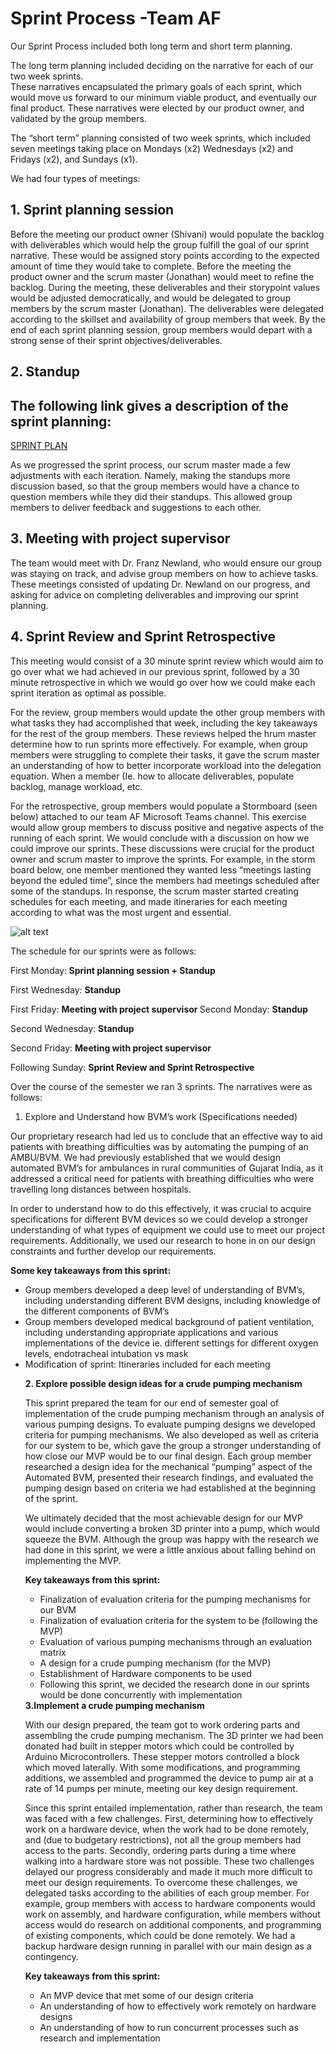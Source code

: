 
<h1>Sprint Process -Team AF</h1>

Our Sprint Process included both long term and short term planning.  

The long term planning included deciding on the narrative for each of our two week sprints.  
These narratives encapsulated the primary goals of each sprint, which would move us forward to our minimum viable product, and eventually our final product.  These narratives were elected by our product owner, and validated by the group members.  

The “short term” planning consisted of two week sprints, which included seven meetings taking place on Mondays (x2) Wednesdays (x2) and Fridays (x2), and Sundays (x1).  

We had four types of meetings:

<h2>1. Sprint planning session </h2>
Before the meeting our product owner (Shivani) would populate the backlog with deliverables which would help the group fulfill the goal of our sprint narrative. These would be assigned story points according to the expected amount of time they would take to complete.  Before the meeting the product owner and the scrum master (Jonathan) would meet to refine the backlog.   During the meeting, these deliverables and their storypoint values would be adjusted democratically, and would be delegated to group members by the scrum master (Jonathan). The deliverables were delegated according to the skillset and availability of group members that week.  By the end of each sprint planning session, group members would depart with a strong sense of their sprint objectives/deliverables. 

<h2>2. Standup</h2>
<h2>The following link gives a description of the sprint planning: </h2>
<a href="https://github.com/SidB16/ENG4000-Team-A-F/blob/main/docs/gate1/sprint-planning.mdl"> SPRINT PLAN </a>

As we progressed the sprint process, our scrum master made a few adjustments with each iteration.  Namely, making the standups more discussion based, so that the group members would have a chance to question members while they did their standups.  This allowed group members to deliver feedback and suggestions to each other.  

<h2>3.  Meeting with project supervisor</h2>
The team would meet with Dr. Franz Newland, who would ensure our group was staying on track, and advise group members on how to achieve tasks.  These meetings consisted of updating Dr. Newland on our progress, and asking for advice on completing deliverables and improving our sprint planning. 

<h2>4. Sprint Review and Sprint Retrospective</h2>
This meeting would consist of a 30 minute sprint review which would aim to go over what we had achieved in our previous sprint, followed by a 30 minute retrospective in which we would go over how we could make each sprint iteration as optimal as possible.  

For the review, group members would update the other group members with what tasks they had accomplished that week, including the key takeaways for the rest of the group members. 
These reviews helped the hrum master determine how to run sprints more effectively.  For example, when group members were struggling to complete their tasks, it gave the scrum master an understanding of how to better incorporate workload into the delegation equation.  When a member   (Ie. how to allocate deliverables, populate backlog, manage workload, etc.  
 

For the retrospective, group members would populate a Stormboard (seen below) attached to our team AF Microsoft Teams channel.  This exercise would allow group members to discuss positive and negative aspects of the running of each sprint. We would conclude with a discussion on how we could improve our sprints.  These discussions were crucial for the product owner and scrum master to improve the sprints.  For example, in the storm board below, one member mentioned they wanted less “meetings lasting beyond the 
eduled time”, since the members had meetings scheduled after some of the standups.  In response, the scrum master started creating schedules for each meeting, and made itineraries for each meeting according to what was the most urgent and essential.  




 
![alt text][logo]

[logo]: https://github.com/SidB16/ENG4000-Team-A-F/blob/main/images/decembermvp/yoni.PNG "Logo Title Text 2"




The schedule for our sprints were as follows:  

First Monday:<b> Sprint planning session + Standup</b>

First Wednesday: <b>Standup</b>
 
First Friday:  <b>Meeting with project supervisor </b>
Second Monday: <b>Standup</b>

Second Wednesday: <b>Standup</b>

Second Friday:  <b>Meeting with project supervisor</b>

Following Sunday: <b>Sprint Review and Sprint Retrospective</b>

Over the course of the semester we ran 3 sprints. 
The narratives were as follows:

1. Explore and Understand how BVM’s work 
(Specifications needed)

Our proprietary research had led us to conclude that an effective way to aid patients with breathing difficulties was by automating the pumping of an AMBU/BVM.  We had previously established that we would design automated BVM’s for ambulances in rural communities of Gujarat India, as it addressed a critical need for patients with breathing difficulties who were travelling long distances between hospitals.  

In order to understand how to do this effectively, it was crucial to acquire specifications for different BVM devices so we could develop a stronger understanding of what types of equipment we could use to meet our project requirements.  Additionally, we used our research to hone in on our design constraints and further develop our requirements. 

<b>Some key takeaways from this sprint: </b>
<ul>
<li>Group members developed a deep level of understanding of BVM’s, including understanding different BVM designs, including knowledge of the different components of BVM’s</li>
<li>Group members developed medical background of patient ventilation, including understanding appropriate applications and various implementations of the device ie. different settings for different oxygen levels, endotracheal intubation vs mask </li>
 <li>Modification of sprint: Itineraries included for each meeting</li>
     

<b>2. Explore possible design ideas for a crude pumping mechanism</b>

This sprint prepared the team for our end of semester goal of implementation of the crude pumping mechanism through an analysis of various pumping designs.  To evaluate pumping designs we developed criteria for pumping mechanisms.  We also developed as well as criteria for our system to be, which gave the group a stronger understanding of how close our MVP would be to our final design. Each group member researched a design idea for the mechanical “pumping” aspect of the Automated BVM, presented their research findings, and evaluated the pumping design based on criteria we had established at the beginning of the sprint.  

We ultimately decided that the most achievable design for our MVP would include converting a broken 3D printer into a pump, which would squeeze the BVM.   Although the group was happy with the research we had done in this sprint, we were a little anxious about falling behind on implementing the MVP. 

<b>Key takeaways from this sprint:</b> 
<ul>
 <li>Finalization of evaluation criteria for the pumping mechanisms for our BVM</li>
<li>Finalization of evaluation criteria for the system to be (following the MVP)</li>
 <li>Evaluation of various pumping mechanisms through an evaluation matrix</li>
<li>A design for a crude pumping mechanism (for the MVP)</li>
<li>Establishment of Hardware components to be used</li> 
<li>Following this sprint, we decided the research done in our sprints would be done concurrently with implementation</li>
</ul>
<b>3.Implement a crude pumping mechanism</b>

With our design prepared, the team got to work ordering parts and assembling the crude pumping mechanism.  The 3D printer we had been donated had built in stepper motors which could be controlled by Arduino Microcontrollers.  These stepper motors controlled a block which moved laterally.  With some modifications, and programming additions, we assembled and programmed the device to pump air at a rate of 14 pumps per minute, meeting our key design requirement.  

Since this sprint entailed implementation, rather than research, the team was faced with a few challenges.  First, determining how to effectively work on a hardware device, when the work had to be done remotely, and (due to budgetary restrictions), not all the group members had access to the parts.  Secondly, ordering parts during a time where walking into a hardware store was not possible.  These two challenges delayed our progress considerably and made it much more difficult to meet our design requirements. To overcome these challenges, we delegated tasks according to the abilities of each group member.  For example, group members with access to hardware components would work on assembly, and hardware configuration, while members without access would do research on additional components, and programming of existing components, which could be done remotely. We had a backup hardware design running in parallel with our main design as a contingency.  


 <b>Key takeaways from this sprint: </b>
<ul>
<li>An MVP device that met some of our design criteria</li>
<li>An understanding of how to effectively work remotely on hardware designs</li>
<li>An understanding of how to run concurrent processes such as research and implementation </li>
</ul>





